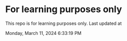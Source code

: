 # For learning purposes only
This repo is for learning purposes only.
Last updated at

Monday, March 11, 2024 6:33:19 PM

